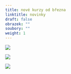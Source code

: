```yaml
---
title: nové kurzy od března
linktitle: novinky
draft: false
obrazek: ""
soubory: ""
weight: 1
---
```

![](/assets/media/logohratky-72-24-in-.jpg)

![](/assets/media/ptacata_baner.jpg)

![](/assets/media/anglictina-72-24-in-2-.jpg)